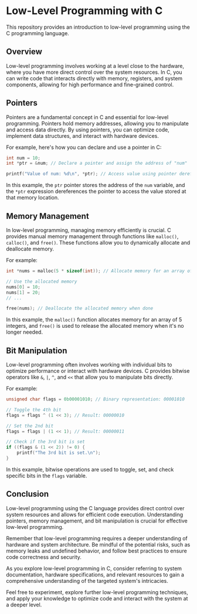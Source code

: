 # Low-Level Programming with C

This repository provides an introduction to low-level programming using the C programming language.

## Overview

Low-level programming involves working at a level close to the hardware, where you have more direct control over the system resources. In C, you can write code that interacts directly with memory, registers, and system components, allowing for high performance and fine-grained control.

## Pointers

Pointers are a fundamental concept in C and essential for low-level programming. Pointers hold memory addresses, allowing you to manipulate and access data directly. By using pointers, you can optimize code, implement data structures, and interact with hardware devices.

For example, here's how you can declare and use a pointer in C:

```c
int num = 10;
int *ptr = &num; // Declare a pointer and assign the address of "num"

printf("Value of num: %d\n", *ptr); // Access value using pointer dereferencing
```

In this example, the `ptr` pointer stores the address of the `num` variable, and the `*ptr` expression dereferences the pointer to access the value stored at that memory location.

## Memory Management

In low-level programming, managing memory efficiently is crucial. C provides manual memory management through functions like `malloc()`, `calloc()`, and `free()`. These functions allow you to dynamically allocate and deallocate memory.

For example:

```c
int *nums = malloc(5 * sizeof(int)); // Allocate memory for an array of 5 integers

// Use the allocated memory
nums[0] = 10;
nums[1] = 20;
// ...

free(nums); // Deallocate the allocated memory when done
```

In this example, the `malloc()` function allocates memory for an array of 5 integers, and `free()` is used to release the allocated memory when it's no longer needed.

## Bit Manipulation

Low-level programming often involves working with individual bits to optimize performance or interact with hardware devices. C provides bitwise operators like `&`, `|`, `^`, and `<<` that allow you to manipulate bits directly.

For example:

```c
unsigned char flags = 0b00001010; // Binary representation: 00001010

// Toggle the 4th bit
flags = flags ^ (1 << 3); // Result: 00000010

// Set the 2nd bit
flags = flags | (1 << 1); // Result: 00000011

// Check if the 3rd bit is set
if ((flags & (1 << 2)) != 0) {
    printf("The 3rd bit is set.\n");
}
```

In this example, bitwise operations are used to toggle, set, and check specific bits in the `flags` variable.

## Conclusion

Low-level programming using the C language provides direct control over system resources and allows for efficient code execution. Understanding pointers, memory management, and bit manipulation is crucial for effective low-level programming.

Remember that low-level programming requires a deeper understanding of hardware and system architecture. Be mindful of the potential risks, such as memory leaks and undefined behavior, and follow best practices to ensure code correctness and security.

As you explore low-level programming in C, consider referring to system documentation, hardware specifications, and relevant resources to gain a comprehensive understanding of the targeted system's intricacies.

Feel free to experiment, explore further low-level programming techniques, and apply your knowledge to optimize code and interact with the system at a deeper level.

